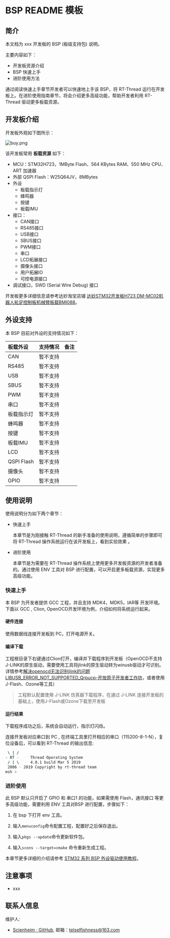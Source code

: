 # BSP README 模板

## 简介

本文档为 xxx 开发板的 BSP (板级支持包) 说明。

主要内容如下：

- 开发板资源介绍
- BSP 快速上手
- 进阶使用方法

通过阅读快速上手章节开发者可以快速地上手该 BSP，将 RT-Thread 运行在开发板上。在进阶使用指南章节，将会介绍更多高级功能，帮助开发者利用 RT-Thread 驱动更多板载资源。

## 开发板介绍

开发板外观如下图所示：

![buy.png](C:\Users\lenovo\Downloads\buy.png)

该开发板常用 **板载资源** 如下：

- MCU：STM32H723，1MByte Flash、564 KBytes RAM、550 MHz CPU、ART 加速器
- 外部 QSPI Flash：W25Q64JV，8MBytes
- 外设
  - 板载指示灯
  - 蜂鸣器
  - 按键
  - 板载IMU
- 接口：
  - CAN接口
  - RS485接口
  - USB接口
  - SBUS接口
  - PWM接口
  - 串口
  - LCD拓展接口
  - 摄像头接口
  - 用户拓展IO
  - 可控电源接口
- 调试接口，SWD (Serial Wire Debug) 接口

开发板更多详细信息请参考达妙淘宝店铺 [达妙STM32开发板H723 DM-MC02机器人轮足控制板机械臂板载BMI088](https://item.taobao.com/item.htm?abbucket=18&id=814954787248&ns=1&priceTId=213e385b17312947968688397e8587&skuId=5681498675796&spm=a21n57.1.item.2.6adb523cwWzIUq&utparam=%7B%22aplus_abtest%22%3A%22dfae81afa534d376bf2ca37e9cc3e414%22%7D&xxc=taobaoSearch)。

## 外设支持

本 BSP 目前对外设的支持情况如下：

| **板载外设**   | **支持情况** | **备注** |
|:---------- |:--------:|:------ |
| CAN        | 暂不支持     |        |
| RS485      | 暂不支持     |        |
| USB        | 暂不支持     |        |
| SBUS       | 暂不支持     |        |
| PWM        | 暂不支持     |        |
| 串口         | 暂不支持     |        |
| 板载指示灯      | 暂不支持     |        |
| 蜂鸣器        | 暂不支持     |        |
| 按键         | 暂不支持     |        |
| 板载IMU      | 暂不支持     |        |
| LCD        | 暂不支持     |        |
| QSPI Flash | 暂不支持     |        |
| 摄像头        | 暂不支持     |        |
| GPIO       | 暂不支持     |        |

## 使用说明

使用说明分为如下两个章节：

- 快速上手
  
    本章节是为刚接触 RT-Thread 的新手准备的使用说明，遵循简单的步骤即可将 RT-Thread 操作系统运行在该开发板上，看到实验效果 。

- 进阶使用
  
    本章节是为需要在 RT-Thread 操作系统上使用更多开发板资源的开发者准备的。通过使用 ENV 工具对 BSP 进行配置，可以开启更多板载资源，实现更多高级功能。

### 快速上手

本 BSP 为开发者提供 GCC 工程，并且支持 MDK4，MDK5，IAR等 开发环境。下面以 GCC , Clion, OpenOCD开发环境为例，介绍如何将系统运行起来。

#### 硬件连接

使用数据线连接开发板到 PC，打开电源开关。

#### 编译下载

工程根目录下右键通过Clion打开，编译并下载程序到开发板（OpenOCD不支持J-LINK的原生驱动，需要使用工具将jlink的原生驱动转为winusb驱动才可识别。详情参考[解决openocd无法识别jlink的问题LIBUSB_ERROR_NOT_SUPPORTED_Qrpucp-开放原子开发者工作坊](https://openatomworkshop.csdn.net/664edd5cb12a9d168eb6f757.html)，或者使用J-Flash、Ozone等工具）

> 工程默认配置使用 J-LINK 仿真器下载程序，在通过 J-LINK 连接开发板的基础上，使用J-Flash或Ozone下载至开发板

#### 运行结果

下载程序成功之后，系统会自动运行，指示灯闪烁。

连接开发板对应串口到 PC , 在终端工具里打开相应的串口（115200-8-1-N），复位设备后，可以看到 RT-Thread 的输出信息:

```bash
 \ | /
- RT -     Thread Operating System
 / | \     4.0.1 build Mar 5 2019
 2006 - 2019 Copyright by rt-thread team
msh >
```

### 进阶使用

此 BSP 默认只开启了 GPIO 和 串口1 的功能，如果需使用 Flash，通讯接口 等更多高级功能，需要利用 ENV 工具对BSP 进行配置，步骤如下：

1. 在 bsp 下打开 env 工具。

2. 输入`menuconfig`命令配置工程，配置好之后保存退出。

3. 输入`pkgs --update`命令更新软件包。

4. 输入`scons --target=cmake` 命令重新生成工程。

本章节更多详细的介绍请参考 [STM32 系列 BSP 外设驱动使用教程](../docs/STM32系列BSP外设驱动使用教程.md)。

## 注意事项

- xxx

## 联系人信息

维护人:

- [Scienheim · GitHub](https://github.com/Scienheim), 邮箱：<telselfishness@163.com>